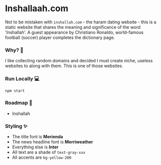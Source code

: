 # Inshallaah.com

Not to be mistaken with `inshallah.com` - the haram dating website - this is a static website that shares the meaning and significance of the word 'Inshallah'. A guest appearance by Christiano Ronaldo, world-famous football (soccer) player completes the dictionary page.

### Why? 🤔

I like collecting random domains and decided I must create niche, useless websites to along with them. This is one of those websites.

### Run Locally 💻

`npm start`

### Roadmap 🔮

- Inshallah

### Styling ✨

- The title font is **Merienda**
- The news headline font is **Merriweather**
- Everything else is **Inter**
- All text are a shade of `text-gray-xxx`
- All accents are `bg-yellow-200`
